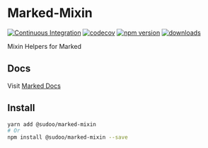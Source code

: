 # Marked-Mixin

[![Continuous Integration](https://github.com/SudoDotDog/Marked-Mixin/actions/workflows/ci.yml/badge.svg)](https://github.com/SudoDotDog/Marked-Mixin/actions/workflows/ci.yml)
[![codecov](https://codecov.io/gh/SudoDotDog/Marked-Mixin/branch/main/graph/badge.svg)](https://codecov.io/gh/SudoDotDog/Marked-Mixin)
[![npm version](https://badge.fury.io/js/%40sudoo%2Fmarked-mixin.svg)](https://www.npmjs.com/package/@sudoo/marked-mixin)
[![downloads](https://img.shields.io/npm/dm/@sudoo/marked-mixin.svg)](https://www.npmjs.com/package/@sudoo/marked-mixin)

Mixin Helpers for Marked

## Docs

Visit [Marked Docs](https://marked.sudo.dog/)

## Install

```sh
yarn add @sudoo/marked-mixin
# Or
npm install @sudoo/marked-mixin --save
```

